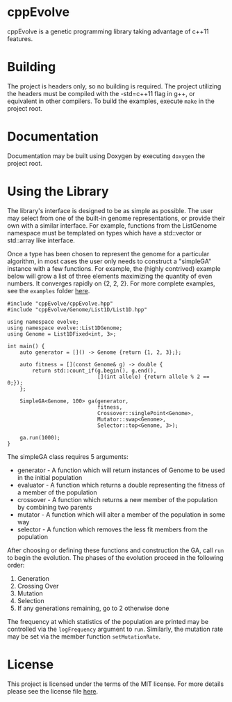 cppEvolve
=========

cppEvolve is a genetic programming library taking advantage of c++11 features.

Building
========

The project is headers only, so no building is required. The project utilizing the headers must be compiled with the -std=c++11 flag in g++, or equivalent in other compilers. To build the examples, execute `make` in the project root.

Documentation
================

Documentation may be built using Doxygen by executing `doxygen` the project root.

Using the Library
=================

The library's interface is designed to be as simple as possible. The user may select from one of the built-in genome representations, or provide their own with a similar interface. For example, functions from the ListGenome namespace must be templated on types which have a std::vector or std::array like interface.

Once a type has been chosen to represent the genome for a particular algorithm, in most cases the user only needs to construct a "simpleGA" instance with a few functions. For example, the (highly contrived) example  below will grow a list of three elements maximizing the quantity of even numbers. It converges rapidly on {2, 2, 2}. For more complete examples, see the `examples` folder [here][examples].

    #include "cppEvolve/cppEvolve.hpp"
    #include "cppEvolve/Genome/List1D/List1D.hpp"

    using namespace evolve;
    using namespace evolve::List1DGenome;
    using Genome = List1DFixed<int, 3>;

    int main() {
        auto generator = []() -> Genome {return {1, 2, 3};};

        auto fitness = [](const Genome& g) -> double {
            return std::count_if(g.begin(), g.end(),
                                 [](int allele) {return allele % 2 == 0;});
        };

        SimpleGA<Genome, 100> ga(generator,
                                 fitness,
                                 Crossover::singlePoint<Genome>,
                                 Mutator::swap<Genome>,
                                 Selector::top<Genome, 3>);

        ga.run(1000);
    }


[examples]: https://github.com/ALSchwalm/cppEvolve/tree/master/examples


The simpleGA class requires 5 arguments:

- generator - A function which will return instances of Genome to be used in the initial population
- evaluator - A function which returns a double representing the fitness of a member of the population
- crossover - A function which returns a new member of the population by combining two parents
- mutator - A function which will alter a member of the population in some way
- selector - A function which removes the less fit members from the population

After choosing or defining these functions and construction the GA, call `run` to
begin the evolution. The phases of the evolution proceed in the following order:

1. Generation
2. Crossing Over
3. Mutation
4. Selection
5. If any generations remaining, go to 2 otherwise done

The frequency at which statistics of the population are printed may be controlled via the `logFrequency` argument to `run`. Similarly, the mutation rate may be set via the member function `setMutationRate`.

License
=======

This project is licensed under the terms of the MIT license. For more details please see the license file [here][license].

[license]: https://github.com/ALSchwalm/cppEvolve/blob/master/LICENSE
